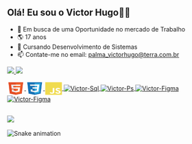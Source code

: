 ## Olá! Eu sou o Victor Hugo👋🏻

- 🔭 Em busca de uma Oportunidade no mercado de Trabalho
- 🌎 17 anos
- 🌱 Cursando Desenvolvimento de Sistemas 
- 📫 Contate-me no email: palma_victorhugo@terra.com.br

<div>
  <a href="https://github.com/VictorHugoPalma/">
  <img height="180em" src="https://github-readme-stats.vercel.app/api?username=VictorHugoPalma&show_icons=true&theme=tokyonight&include_all_commits=true&count_private=true"/>
  <img height="180em" src="https://github-readme-stats.vercel.app/api/top-langs/?username=VictorHugoPalma&layout=compact&langs_count=7&theme=tokyonight"/>
</div>
  
<div style="display: inline_block"><br>
  <img align="center" alt="Victor-HTML" height="30" width="40" src="https://raw.githubusercontent.com/devicons/devicon/master/icons/html5/html5-original.svg">
  <img align="center" alt="Victor-CSS" height="30" width="40" src="https://raw.githubusercontent.com/devicons/devicon/master/icons/css3/css3-original.svg">
  <img align="center" alt="Victor-Js" height="30" width="40" src="https://raw.githubusercontent.com/devicons/devicon/master/icons/javascript/javascript-plain.svg">
  <img align="center" alt="Victor-Sql" height="30" width="40" src="https://cdn.jsdelivr.net/gh/devicons/devicon/icons/mysql/mysql-plain.svg">
  <img align="center" alt="Victor-Ps" height="30" width="40" src="https://cdn.jsdelivr.net/gh/devicons/devicon/icons/photoshop/photoshop-line.svg" />
  <img align="center" alt="Victor-Figma" height="30" width="40" src="https://cdn.jsdelivr.net/gh/devicons/devicon/icons/figma/figma-original.svg" />
  <img align="center" alt="Victor-Figma" height="50" width="45" src="https://cdn.jsdelivr.net/gh/devicons/devicon/icons/php/php-original.svg"  />

</div>
  
  ##
  
  <div>
  <a href="https://www.linkedin.com/in/victor-hugo-candido-garcia-palma-a10403211/" target="_blank"><img src="https://img.shields.io/badge/-LinkedIn-%230077B5?style=for-the-badge&logo=linkedin&logoColor=white" target="_blank"></a> 
        
    
   ![Snake animation](https://github.com/VictorHugoPalma/VictorHugoPalma/blob/output/github-contribution-grid-snake.svg)
  </div>
